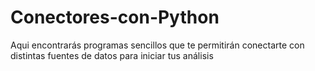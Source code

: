 # Conectores-con-Python
Aqui encontrarás programas sencillos que te permitirán conectarte con distintas fuentes de datos para iniciar tus análisis
